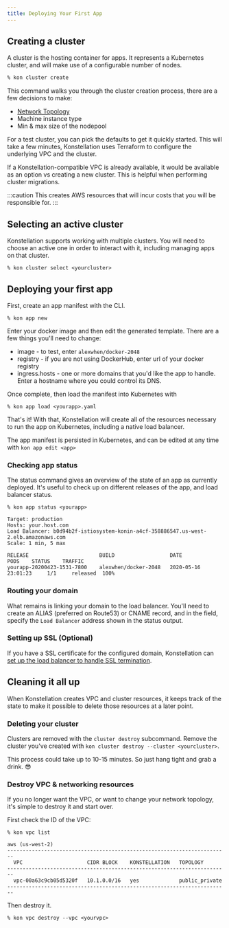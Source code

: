 ```yaml
---
title: Deploying Your First App
---
```


## Creating a cluster

A cluster is the hosting container for apps. It represents a Kubernetes cluster, and will make use of a configurable number of nodes.

```bash
% kon cluster create
```

This command walks you through the cluster creation process, there are a few decisions to make:

* [Network Topology](../clusters/creation.md#network-topology)
* Machine instance type
* Min & max size of the nodepool

For a test cluster, you can pick the defaults to get it quickly started. This will take a few minutes, Konstellation uses Terraform to configure the underlying VPC and the cluster.

If a Konstellation-compatible VPC is already available, it would be available as an option vs creating a new cluster. This is helpful when performing cluster migrations.

:::caution
This creates AWS resources that will incur costs that you will be responsible for.
:::

## Selecting an active cluster

Konstellation supports working with multiple clusters. You will need to choose an active one in order to interact with it, including managing apps on that cluster.

```text
% kon cluster select <yourcluster>
```

## Deploying your first app

First, create an app manifest with the CLI.

```text
% kon app new
```

Enter your docker image and then edit the generated template. There are a few things you'll need to change:

* image - to test, enter `alexwhen/docker-2048`
* registry - if you are not using DockerHub, enter url of your docker registry
* ingress.hosts - one or more domains that you'd like the app to handle. Enter a hostname where you could control its DNS.

Once complete, then load the manifest into Kubernetes with

```
% kon app load <yourapp>.yaml
```

That's it! With that, Konstellation will create all of the resources necessary to run the app on Kubernetes, including a native load balancer.

The app manifest is persisted in Kubernetes, and can be edited at any time with `kon app edit <app>`

### Checking app status

The status command gives an overview of the state of an app as currently deployed. It's useful to check up on different releases of the app, and load balancer status.

```
% kon app status <yourapp>

Target: production
Hosts: your.host.com
Load Balancer: b0d94b2f-istiosystem-konin-a4cf-358886547.us-west-2.elb.amazonaws.com
Scale: 1 min, 5 max

RELEASE                       BUILD                  DATE                    PODS    STATUS    TRAFFIC
yourapp-20200423-1531-7800    alexwhen/docker-2048   2020-05-16 23:01:23     1/1     released  100%
```

### Routing your domain

What remains is linking your domain to the load balancer. You'll need to create an ALIAS (preferred on Route53) or CNAME record, and in the field, specify the `Load Balancer` address shown in the status output.

### Setting up SSL (Optional)

If you have a SSL certificate for the configured domain, Konstellation can [set up the load balancer to handle SSL termination](../apps/basics.mdx#setting-up-ssl).

## Cleaning it all up

When Konstellation creates VPC and cluster resources, it keeps track of the state to make it possible to delete those resources at a later point.

### Deleting your cluster

Clusters are removed with the `cluster destroy` subcommand. Remove the cluster you've created with `kon cluster destroy --cluster <yourcluster>`.

This process could take up to 10-15 minutes. So just hang tight and grab a drink. :sunglasses:

### Destroy VPC & networking resources

If you no longer want the VPC, or want to change your network topology, it's simple to destroy it and start over.

First check the ID of the VPC:

```text
% kon vpc list

aws (us-west-2)
------------------------------------------------------------------------
  VPC                     CIDR BLOCK    KONSTELLATION   TOPOLOGY
------------------------------------------------------------------------
  vpc-00a63c9cb05d5320f   10.1.0.0/16   yes             public_private
------------------------------------------------------------------------
```

Then destroy it.

```text
% kon vpc destroy --vpc <yourvpc>
```
